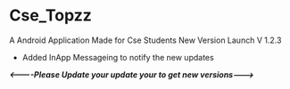 # Cse_Topzz
A Android Application Made for Cse Students
New Version Launch V 1.2.3
* Added InApp Messageing to notify the new updates

***<----Please Update your update your to get new versions--->***
